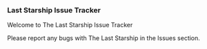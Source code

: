 ### Last Starship Issue Tracker

Welcome to The Last Starship Issue Tracker

Please report any bugs with The Last Starship in the Issues section.
